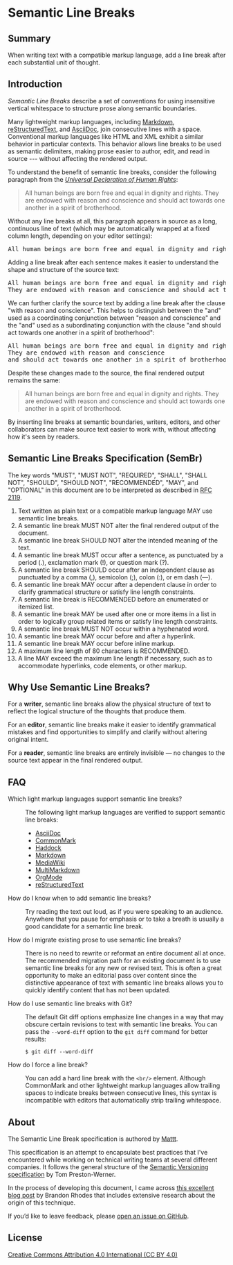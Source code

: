 # Semantic Line Breaks

## Summary

When writing text with a compatible markup language,
add a line break after each substantial unit of thought.

## Introduction

_Semantic Line Breaks_ describe a set of conventions
for using insensitive vertical whitespace
to structure prose along semantic boundaries.

Many lightweight markup languages,
including
[Markdown][markdown],
[reStructuredText][restructuredtext], and
[AsciiDoc][asciidoc],
join consecutive lines with a space.
Conventional markup languages like HTML and XML
exhibit a similar behavior in particular contexts.
This behavior allows line breaks to be used as semantic delimiters,
making prose easier to author, edit, and read in source ---
without affecting the rendered output.

To understand the benefit of semantic line breaks,
consider the following paragraph from the
[_Universal Declaration of Human Rights_][udhr]:

> All human beings are born free and equal in dignity and rights. They are endowed with reason and conscience and should act towards one another in a spirit of brotherhood.

Without any line breaks at all,
this paragraph appears in source as a long, continuous line of text
(which may be automatically wrapped at a fixed column length,
depending on your editor settings):

<pre>
All human beings are born free and equal in dignity and rights. They are endowed with reason and conscience and should act towards one another in a spirit of brotherhood.
</pre>

Adding a line break after each sentence
makes it easier to understand the shape and structure of the source text:

<pre>
All human beings are born free and equal in dignity and rights.
They are endowed with reason and conscience and should act towards one another in a spirit of brotherhood.
</pre>

We can further clarify the source text by adding a line break
after the clause "with reason and conscience".
This helps to distinguish between
the "and" used as a coordinating conjunction between "reason and conscience" and
the "and" used as a subordinating conjunction with the clause
"and should act towards one another in a spirit of brotherhood":

<pre>
All human beings are born free and equal in dignity and rights.
They are endowed with reason and conscience
and should act towards one another in a spirit of brotherhood.
</pre>

Despite these changes made to the source,
the final rendered output remains the same:

> All human beings are born free and equal in dignity and rights.
> They are endowed with reason and conscience
> and should act towards one another in a spirit of brotherhood.

By inserting line breaks at semantic boundaries,
writers, editors, and other collaborators
can make source text easier to work with,
without affecting how it's seen by readers.

## Semantic Line Breaks Specification (SemBr)

The key words "MUST", "MUST NOT", "REQUIRED",
"SHALL", "SHALL NOT", "SHOULD", "SHOULD NOT",
"RECOMMENDED", "MAY", and "OPTIONAL"
in this document are to be interpreted as described in
[RFC 2119][rfc2119].

1. Text written as plain text or a compatible markup language
   MAY use semantic line breaks.
2. A semantic line break
   MUST NOT alter the final rendered output of the document.
3. A semantic line break
   SHOULD NOT alter the intended meaning of the text.
4. A semantic line break
   MUST occur after a sentence,
   as punctuated by a period (.),
   exclamation mark (!), or
   question mark (?).
5. A semantic line break
   SHOULD occur after an independent clause
   as punctuated by a comma (,),
   semicolon (;),
   colon (:),
   or em dash (—).
6. A semantic line break
   MAY occur after a dependent clause
   in order to clarify grammatical structure or satisfy line length constraints.
7. A semantic line break
   is RECOMMENDED before an enumerated or itemized list.
8. A semantic line break
   MAY be used after one or more items in a list
   in order to logically group related items or satisfy line length constraints.
9. A semantic line break
   MUST NOT occur within a hyphenated word.
10. A semantic line break
    MAY occur before and after a hyperlink.
11. A semantic line break
    MAY occur before inline markup.
12. A maximum line length of 80 characters is RECOMMENDED.
13. A line MAY exceed the maximum line length if necessary,
    such as to accommodate hyperlinks, code elements, or other markup.

## Why Use Semantic Line Breaks?

For a **writer**,
semantic line breaks allow the physical structure of text
to reflect the logical structure of the thoughts that produce them.

For an **editor**,
semantic line breaks make it easier to identify grammatical mistakes
and find opportunities to simplify and clarify without altering original intent.

For a **reader**,
semantic line breaks are entirely invisible —
no changes to the source text appear in the final rendered output.

## FAQ

<dl>

<dt>Which light markup languages support semantic line breaks?</dt>
<dd>

The following light markup languages
are verified to support semantic line breaks:

- [AsciiDoc][asciidoc]
- [CommonMark][commonmark]
- [Haddock][haddock]
- [Markdown][markdown]
- [MediaWiki][mediawiki]
- [MultiMarkdown][multimarkdown]
- [OrgMode][orgmode]
- [reStructuredText][restructuredtext]

</dd>

<dt>How do I know when to add semantic line breaks?</dt>
<dd>

Try reading the text out loud,
as if you were speaking to an audience.
Anywhere that you pause for emphasis
or to take a breath
is usually a good candidate for a semantic line break.

</dd>

<dt>How do I migrate existing prose to use semantic line breaks?</dt>
<dd>

There is no need to rewrite or reformat an entire document all at once.
The recommended migration path for an existing document
is to use semantic line breaks for any new or revised text.
This is often a great opportunity to make an editorial pass over content
since the distinctive appearance of text with semantic line breaks
allows you to quickly identify content that has not been updated.

</dd>

<dt>How do I use semantic line breaks with Git?</dt>
<dd>

The default Git diff options emphasize line changes
in a way that may obscure certain revisions to text with semantic line breaks.
You can pass the `--word-diff` option to the `git diff` command
for better results:

```terminal
$ git diff --word-diff
```

</dd>

<dt>How do I force a line break?</dt>
<dd>

You can add a hard line break with the `<br/>` element.
Although CommonMark and other lightweight markup languages
allow trailing spaces to indicate breaks between consecutive lines,
this syntax is incompatible with
editors that automatically strip trailing whitespace.

</dd>

</dl>

## About

The Semantic Line Break specification is authored by [Mattt][mattt].

This specification is an attempt to encapsulate
best practices that I've encountered
while working on technical writing teams at several different companies.
It follows the general structure of the
[Semantic Versioning specification][semver] by Tom Preston-Werner.

In the process of developing this document,
I came across
[this excellent blog post][one-sentence-per-line] by Brandon Rhodes
that includes extensive research about the origin of this technique.

If you’d like to leave feedback, please
[open an issue on GitHub][github-issues].

## License

[Creative Commons Attribution 4.0 International (CC BY 4.0)][cc-by-4.0]

[asciidoc]: http://asciidoc.org
[cc-by-4.0]: https://creativecommons.org/licenses/by/4.0/
[commonmark]: http://commonmark.org
[github-issues]: https://github.com/sembr/specification/issues
[haddock]: https://www.haskell.org/haddock/doc/html/
[markdown]: https://daringfireball.net/projects/markdown/
[mattt]: https://mat.tt
[mediawiki]: https://www.mediawiki.org/wiki/Help:Formatting
[multimarkdown]: http://fletcherpenney.net/multimarkdown/
[one-sentence-per-line]: http://rhodesmill.org/brandon/2012/one-sentence-per-line/
[orgmode]: http://orgmode.org
[restructuredtext]: http://docutils.sourceforge.net/rst.html
[rfc2119]: https://www.ietf.org/rfc/rfc2119
[semver]: http://semver.org
[udhr]: http://www.un.org/en/universal-declaration-human-rights/
